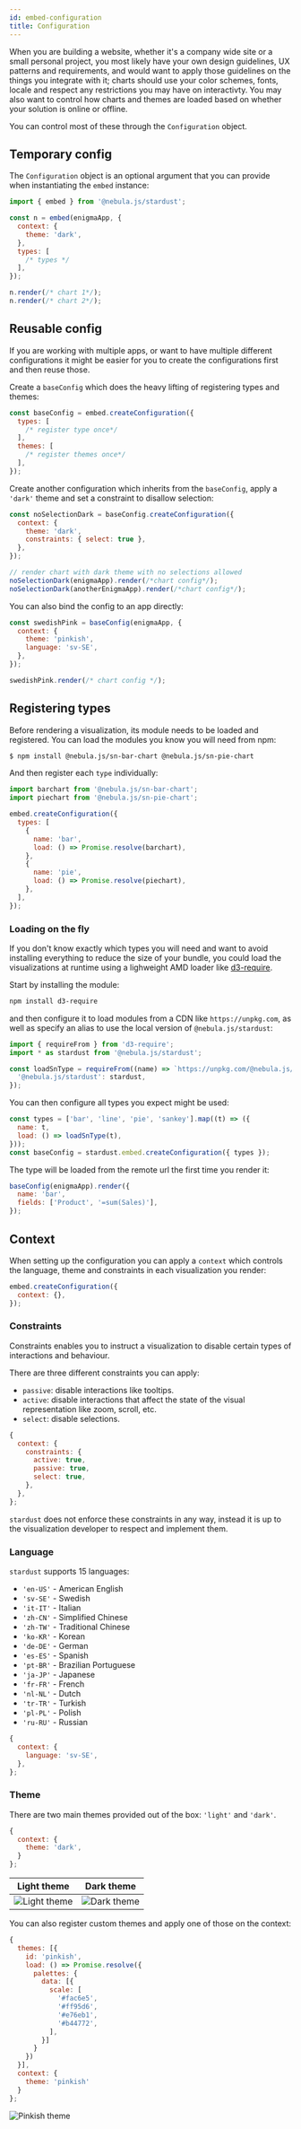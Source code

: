```yaml
---
id: embed-configuration
title: Configuration
---
```


When you are building a website, whether it's a company wide site or a small personal project, you most likely have your own design guidelines, UX patterns and requirements, and would want to apply those guidelines on the things you integrate with it; charts should use your color schemes, fonts, locale and respect any restrictions you may have on interactivty. You may also want to control how charts and themes are loaded based on whether your solution is online or offline.

You can control most of these through the `Configuration` object.

## Temporary config

The `Configuration` object is an optional argument that you can provide when instantiating the `embed` instance:

```js
import { embed } from '@nebula.js/stardust';

const n = embed(enigmaApp, {
  context: {
    theme: 'dark',
  },
  types: [
    /* types */
  ],
});

n.render(/* chart 1*/);
n.render(/* chart 2*/);
```

## Reusable config

If you are working with multiple apps, or want to have multiple different configurations it might be easier for you to create the configurations first and then reuse those.

Create a `baseConfig` which does the heavy lifting of registering types and themes:

```js
const baseConfig = embed.createConfiguration({
  types: [
    /* register type once*/
  ],
  themes: [
    /* register themes once*/
  ],
});
```

Create another configuration which inherits from the `baseConfig`, apply a `'dark'` theme and set a constraint to disallow selection:

```js
const noSelectionDark = baseConfig.createConfiguration({
  context: {
    theme: 'dark',
    constraints: { select: true },
  },
});

// render chart with dark theme with no selections allowed
noSelectionDark(enigmaApp).render(/*chart config*/);
noSelectionDark(anotherEnigmaApp).render(/*chart config*/);
```

You can also bind the config to an app directly:

```js
const swedishPink = baseConfig(enigmaApp, {
  context: {
    theme: 'pinkish',
    language: 'sv-SE',
  },
});

swedishPink.render(/* chart config */);
```

## Registering types

Before rendering a visualization, its module needs to be loaded and registered. You can load the modules you know you will need from npm:

```bash
$ npm install @nebula.js/sn-bar-chart @nebula.js/sn-pie-chart
```

And then register each `type` individually:

```js
import barchart from '@nebula.js/sn-bar-chart';
import piechart from '@nebula.js/sn-pie-chart';

embed.createConfiguration({
  types: [
    {
      name: 'bar',
      load: () => Promise.resolve(barchart),
    },
    {
      name: 'pie',
      load: () => Promise.resolve(piechart),
    },
  ],
});
```

### Loading on the fly

If you don't know exactly which types you will need and want to avoid installing everything to reduce the size of your bundle, you could load the visualizations at runtime using a lighweight AMD loader like [d3-require](https://github.com/d3/d3-require).

Start by installing the module:

```bash
npm install d3-require
```

and then configure it to load modules from a CDN like `https://unpkg.com`, as well as specify an alias to use the local version of `@nebula.js/stardust`:

```js
import { requireFrom } from 'd3-require';
import * as stardust from '@nebula.js/stardust';

const loadSnType = requireFrom((name) => `https://unpkg.com/@nebula.js/sn-${name}-chart`).alias({
  '@nebula.js/stardust': stardust,
});
```

You can then configure all types you expect might be used:

```js
const types = ['bar', 'line', 'pie', 'sankey'].map((t) => ({
  name: t,
  load: () => loadSnType(t),
}));
const baseConfig = stardust.embed.createConfiguration({ types });
```

The type will be loaded from the remote url the first time you render it:

```js
baseConfig(enigmaApp).render({
  name: 'bar',
  fields: ['Product', '=sum(Sales)'],
});
```

## Context

When setting up the configuration you can apply a `context` which controls the language, theme and constraints in each visualization you render:

```js
embed.createConfiguration({
  context: {},
});
```

### Constraints

Constraints enables you to instruct a visualization to disable certain types of interactions and behaviour.

There are three different constraints you can apply:

- `passive`: disable interactions like tooltips.
- `active`: disable interactions that affect the state of the visual representation like zoom, scroll, etc.
- `select`: disable selections.

```js
{
  context: {
    constraints: {
      active: true,
      passive: true,
      select: true,
    },
  },
};
```

`stardust` does not enforce these constraints in any way, instead it is up to the visualization developer to respect and implement them.

### Language

`stardust` supports 15 languages:

- `'en-US'` - American English
- `'sv-SE'` - Swedish
- `'it-IT'` - Italian
- `'zh-CN'` - Simplified Chinese
- `'zh-TW'` - Traditional Chinese
- `'ko-KR'` - Korean
- `'de-DE'` - German
- `'es-ES'` - Spanish
- `'pt-BR'` - Brazilian Portuguese
- `'ja-JP'` - Japanese
- `'fr-FR'` - French
- `'nl-NL'` - Dutch
- `'tr-TR'` - Turkish
- `'pl-PL'` - Polish
- `'ru-RU'` - Russian

```js
{
  context: {
    language: 'sv-SE',
  },
};
```

### Theme

There are two main themes provided out of the box: `'light'` and `'dark'`.

```js
{
  context: {
    theme: 'dark',
  }
};
```

| Light theme                            | Dark theme                           |
| -------------------------------------- | ------------------------------------ |
| ![Light theme](assets/theme-light.png) | ![Dark theme](assets/theme-dark.png) |

You can also register custom themes and apply one of those on the context:

```js
{
  themes: [{
    id: 'pinkish',
    load: () => Promise.resolve({
      palettes: {
        data: [{
          scale: [
            '#fac6e5',
            '#ff95d6',
            '#e76eb1',
            '#b44772',
          ],
        }]
      }
    })
  }],
  context: {
    theme: 'pinkish'
  }
};
```

![Pinkish theme](assets/theme-pinkish.png)
